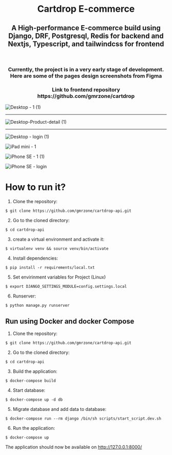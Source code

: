 <div align="center">
  <h1>Cartdrop E-commerce</h1>
</div>

<div align="center">
  <h2>A High-performance E-commerce build using Django, DRF, Postgresql, Redis for backend and Nextjs, Typescript, and tailwindcss for frontend</h2>
</div>
<br/>

<div align="center">
  <h3>Currently, the project is in a very early stage of development. Here are some of the pages design screenshots from Figma</h3>
</div>

<div align="center">
  <h3>Link to frontend repository https://github.com/gmrzone/cartdrop</h3>
</div>

![Desktop - 1 (1)](https://user-images.githubusercontent.com/65633542/128006696-d9e0371a-b24d-4a3c-a821-51ad0336e5b2.png)
 
<hr>

![Desktop-Product-detail (1)](https://user-images.githubusercontent.com/65633542/128006621-d3f01ab3-9086-41ef-8a98-b042a1f8ab22.png)

<hr>

![Desktop - login (1)](https://user-images.githubusercontent.com/65633542/128323803-9fe4dffd-1cde-4d4a-a59b-59649f089175.png)


![iPad mini - 1](https://user-images.githubusercontent.com/65633542/128363878-aa4323c6-ef2d-4a35-9979-e2b8209c1c67.png)

![iPhone SE - 1 (1)](https://user-images.githubusercontent.com/65633542/128364071-427a1c89-04c7-404a-af5b-c3f974fe632f.png)

![iPhone SE - login](https://user-images.githubusercontent.com/65633542/128374459-c63a1ce6-67de-4984-9fa0-7eac27918a58.png)


# How to run it?

1. Clone the repository:
```
$ git clone https://github.com/gmrzone/cartdrop-api.git
```

2. Go to the cloned directory:
```
$ cd cartdrop-api
```

3. create a virtual environment and activate it:
```
$ virtualenv venv && source venv/bin/activate
```

4. Install dependencies:
```
$ pip install -r requirements/local.txt
```

5. Set envirinment variables for Project (Linux)
```
$ export DJANGO_SETTINGS_MODULE=config.settings.local
```

6. Runserver:
```
$ python manage.py runserver
```

## Run using Docker and docker Compose

1. Clone the repository:
```
$ git clone https://github.com/gmrzone/cartdrop-api.git
```

2. Go to the cloned directory:
```
$ cd cartdrop-api
```

3. Build the application:
```
$ docker-compose build
```
4. Start database:
```
$ docker-compose up -d db
```

5. Migrate database and add data to database:
```
$ docker-compose run --rm django /bin/sh scripts/start_script.dev.sh
```

6. Run the application:
```
$ docker-compose up
```

The application should now be available on http://127.0.0.1:8000/




